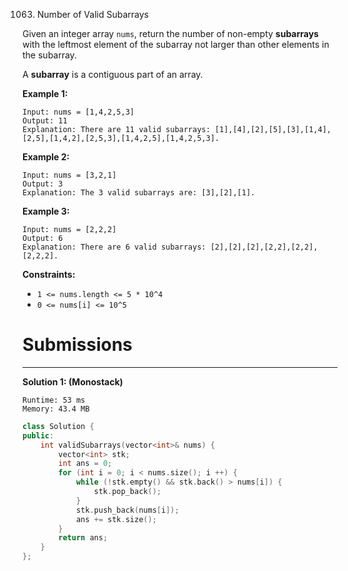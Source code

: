 1063. Number of Valid Subarrays

Given an integer array `nums`, return the number of non-empty **subarrays** with the leftmost element of the subarray not larger than other elements in the subarray.

A **subarray** is a contiguous part of an array.

 

**Example 1:**
```
Input: nums = [1,4,2,5,3]
Output: 11
Explanation: There are 11 valid subarrays: [1],[4],[2],[5],[3],[1,4],[2,5],[1,4,2],[2,5,3],[1,4,2,5],[1,4,2,5,3].
```

**Example 2:**
```
Input: nums = [3,2,1]
Output: 3
Explanation: The 3 valid subarrays are: [3],[2],[1].
```

**Example 3:**
```
Input: nums = [2,2,2]
Output: 6
Explanation: There are 6 valid subarrays: [2],[2],[2],[2,2],[2,2],[2,2,2].
```

**Constraints:**

* `1 <= nums.length <= 5 * 10^4`
* `0 <= nums[i] <= 10^5`

# Submissions
---
**Solution 1: (Monostack)**
```
Runtime: 53 ms
Memory: 43.4 MB
```
```c++
class Solution {
public:
    int validSubarrays(vector<int>& nums) {
        vector<int> stk;
        int ans = 0;
        for (int i = 0; i < nums.size(); i ++) {
            while (!stk.empty() && stk.back() > nums[i]) {
                stk.pop_back();
            }
            stk.push_back(nums[i]);
            ans += stk.size();
        }
        return ans;
    }
};
```
